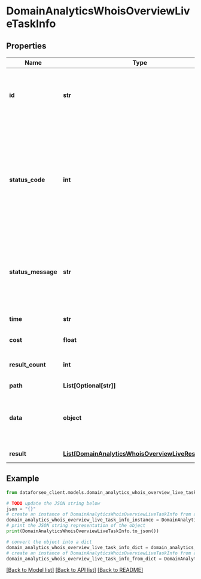 # DomainAnalyticsWhoisOverviewLiveTaskInfo


## Properties

Name | Type | Description | Notes
------------ | ------------- | ------------- | -------------
**id** | **str** | task identifier unique task identifier in our system in the UUID format | [optional] 
**status_code** | **int** | status code of the task generated by DataForSEO, can be within the following range: 10000-60000 you can find the full list of the response codes here | [optional] 
**status_message** | **str** | informational message of the task you can find the full list of general informational messages here | [optional] 
**time** | **str** | execution time, seconds | [optional] 
**cost** | **float** | total tasks cost, USD | [optional] 
**result_count** | **int** | number of elements in the result array | [optional] 
**path** | **List[Optional[str]]** | URL path | [optional] 
**data** | **object** | contains the same parameters that you specified in the POST request | [optional] 
**result** | [**List[DomainAnalyticsWhoisOverviewLiveResultInfo]**](DomainAnalyticsWhoisOverviewLiveResultInfo.md) | array of results | [optional] 

## Example

```python
from dataforseo_client.models.domain_analytics_whois_overview_live_task_info import DomainAnalyticsWhoisOverviewLiveTaskInfo

# TODO update the JSON string below
json = "{}"
# create an instance of DomainAnalyticsWhoisOverviewLiveTaskInfo from a JSON string
domain_analytics_whois_overview_live_task_info_instance = DomainAnalyticsWhoisOverviewLiveTaskInfo.from_json(json)
# print the JSON string representation of the object
print(DomainAnalyticsWhoisOverviewLiveTaskInfo.to_json())

# convert the object into a dict
domain_analytics_whois_overview_live_task_info_dict = domain_analytics_whois_overview_live_task_info_instance.to_dict()
# create an instance of DomainAnalyticsWhoisOverviewLiveTaskInfo from a dict
domain_analytics_whois_overview_live_task_info_from_dict = DomainAnalyticsWhoisOverviewLiveTaskInfo.from_dict(domain_analytics_whois_overview_live_task_info_dict)
```
[[Back to Model list]](../README.md#documentation-for-models) [[Back to API list]](../README.md#documentation-for-api-endpoints) [[Back to README]](../README.md)



